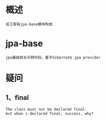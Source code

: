 # 概述
```
该工程有jpa-base模块构成
```

# jpa-base
```
jpa基础相关示例代码，基于hibernate jpa provider
```

# 疑问
## 1、final
```
The class must not be declared final.
but when i declared final, success, why?
```